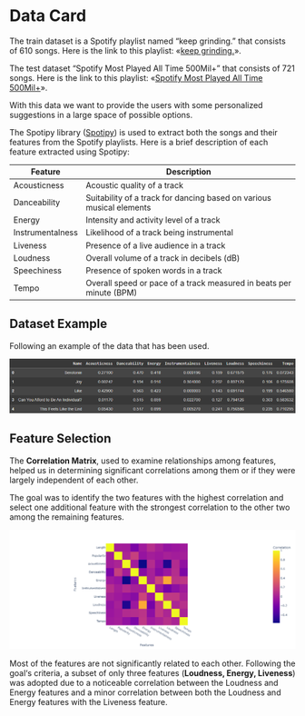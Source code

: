 # Data Card

The train dataset is a Spotify playlist named “keep grinding.” that consists of 610 songs.
Here is the link to this playlist: «[keep grinding.](https://open.spotify.com/playlist/3fSsw9Mp5Mi2DDiweZggtP?si=151ba94cd4ca4cbb)».

The test dataset “Spotify Most Played All Time 500Mil+” that consists of 721 songs.
Here is the link to this playlist: «[Spotify Most Played All Time 500Mil+](https://open.spotify.com/playlist/2YRe7HRKNRvXdJBp9nXFza#:~:text=Blinding%20Lights%20by%20The%20Weekend,at%20least%20500%20million%20streams.URL)».

With this data we want to provide the users with some personalized suggestions in a large space of possible options.

The Spotipy library ([Spotipy](https://spotipy.readthedocs.io/en/2.22.1/)) is used to extract both the songs and their features from the Spotify playlists. Here is a brief description of each feature extracted using Spotipy:

| Feature          | Description                                                          |
| ---------------- | -------------------------------------------------------------------- |
| Acousticness     | Acoustic quality of a track                                          |
| Danceability     | Suitability of a track for dancing based on various musical elements |
| Energy           | Intensity and activity level of a track                              |
| Instrumentalness | Likelihood of a track being instrumental                             |
| Liveness         | Presence of a live audience in a track                               |
| Loudness         | Overall volume of a track in decibels (dB)                           |
| Speechiness      | Presence of spoken words in a track                                  |
| Tempo            | Overall speed or pace of a track measured in beats per minute (BPM)  |

## Dataset Example

Following an example of the data that has been used.

![plot](/figures/datasetExampleShort.png?raw=true)

## Feature Selection

The **Correlation Matrix**, used to examine relationships among features, helped us in determining significant correlations among them or if they were largely independent of each other.

The goal was to identify the two features with the highest correlation and select one additional feature with the strongest correlation to the other two among the remaining features.

![plot](/figures/corrMatrixExample.png?raw=true)

Most of the features are not significantly related to each other. Following the goal‘s criteria, a subset of only three features (**Loudness, Energy, Liveness**) was adopted due to a noticeable correlation between the Loudness and Energy features and a minor correlation between both the Loudness and Energy features with the Liveness feature.
